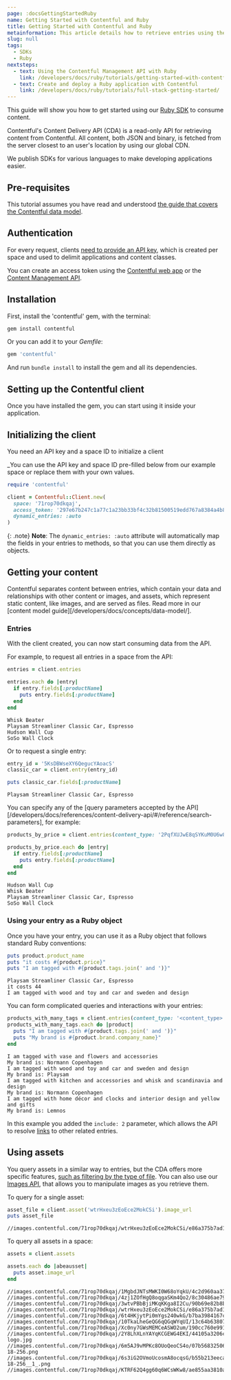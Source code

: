 ```yaml
---
page: :docsGettingStartedRuby
name: Getting Started with Contentful and Ruby
title: Getting Started with Contentful and Ruby
metainformation: This article details how to retrieve entries using the Ruby CDA SDK.
slug: null
tags:
  - SDKs
  - Ruby
nextsteps:
  - text: Using the Contentful Management API with Ruby
    link: /developers/docs/ruby/tutorials/getting-started-with-contentful-cma-and-ruby/
  - text: Create and deploy a Ruby application with Contentful
    link: /developers/docs/ruby/tutorials/full-stack-getting-started/
---
```


This guide will show you how to get started using our [Ruby SDK](https://github.com/contentful/contentful.rb) to consume content.

Contentful's Content Delivery API (CDA) is a read-only API for retrieving content from Contentful. All content, both JSON and binary, is fetched from the server closest to an user's location by using our global CDN.

We publish SDKs for various languages to make developing applications easier.

## Pre-requisites

This tutorial assumes you have read and understood [the guide that covers the Contentful data model](/developers/docs/concepts/data-model/).

## Authentication

For every request, clients [need to provide an API key](/developers/docs/references/authentication/), which is created per space and used to delimit applications and content classes.

You can create an access token using the [Contentful web app](https://be.contentful.com/login) or the [Content Management API](/developers/docs/references/content-management-api/#/reference/api-keys/create-an-api-key).

## Installation

First, install the 'contentful' gem, with the terminal:

```bash
gem install contentful
```

Or you can add it to your _Gemfile_:

```ruby
gem 'contentful'
```

And run `bundle install` to install the gem and all its dependencies.

## Setting up the Contentful client

Once you have installed the gem, you can start using it inside your application.

## Initializing the client

You need an API key and a space ID to initialize a client

_You can use the API key and space ID pre-filled below from our example space or replace them with your own values.

```ruby
require 'contentful'

client = Contentful::Client.new(
  space: '71rop70dkqaj',
  access_token: '297e67b247c1a77c1a23bb33bf4c32b81500519edd767a8384a4b8f8803fb971',
  dynamic_entries: :auto
)
```

{: .note}
**Note**: The `dynamic_entries: :auto` attribute will automatically map the fields in your entries to methods, so that you can use them directly as objects.

## Getting your content

Contentful separates content between entries, which contain your data and relationships with other content or images, and assets, which represent static content, like images, and are served as files. Read more in our [content model guide][/developers/docs/concepts/data-model/].

### Entries

With the client created, you can now start consuming data from the API.

For example, to request all entries in a space from the API:

```ruby
entries = client.entries

entries.each do |entry|
  if entry.fields[:productName]
    puts entry.fields[:productName]
  end
end
```

```
Whisk Beater
Playsam Streamliner Classic Car, Espresso
Hudson Wall Cup
SoSo Wall Clock
```

Or to request a single entry:

```ruby
entry_id = '5KsDBWseXY6QegucYAoacS'
classic_car = client.entry(entry_id)

puts classic_car.fields[:productName]
```

```
Playsam Streamliner Classic Car, Espresso
```

You can specify any of the [query parameters accepted by the API][/developers/docs/references/content-delivery-api/#/reference/search-parameters], for example:

```ruby
products_by_price = client.entries(content_type: '2PqfXUJwE8qSYKuM0U6w8M', order: 'fields.price')

products_by_price.each do |entry|
  if entry.fields[:productName]
    puts entry.fields[:productName]
  end
end
```

```
Hudson Wall Cup
Whisk Beater
Playsam Streamliner Classic Car, Espresso
SoSo Wall Clock
```

### Using your entry as a Ruby object

Once you have your entry, you can use it as a Ruby object that follows standard Ruby conventions:

```ruby
puts product.product_name
puts "it costs #{product.price}"
puts "I am tagged with #{product.tags.join(' and ')}"
```

```
Playsam Streamliner Classic Car, Espresso
it costs 44
I am tagged with wood and toy and car and sweden and design
```

You can form complicated queries and interactions with your entries:

```ruby
products_with_many_tags = client.entries(content_type: '<content_type>', include: 2).select { |product| product.tags.size > 2 }
products_with_many_tags.each do |product|
  puts "I am tagged with #{product.tags.join(' and ')}"
  puts "My brand is #{product.brand.company_name}"
end
```

```
I am tagged with vase and flowers and accessories
My brand is: Normann Copenhagen
I am tagged with wood and toy and car and sweden and design
My brand is: Playsam
I am tagged with kitchen and accessories and whisk and scandinavia and design
My brand is: Normann Copenhagen
I am tagged with home décor and clocks and interior design and yellow and gifts
My brand is: Lemnos

```

In this example you added the `include: 2` parameter, which allows the API to resolve [links][4] to other related entries.

## Using assets

You query assets in a similar way to entries, but the CDA offers more specific features, [such as filtering by the type of file](/developers/docs/references/content-delivery-api/#/reference/search-parameters/filtering-assets-by-mime-type/). You can also use our [Images API](/developers/docs/references/images-api/), that allows you to manipulate images as you retrieve them.

To query for a single asset:

```ruby
asset_file = client.asset('wtrHxeu3zEoEce2MokCSi').image_url
puts asset_file
```

```
//images.contentful.com/71rop70dkqaj/wtrHxeu3zEoEce2MokCSi/e86a375b7ad18c25e4ff55de1eac42fe/quwowooybuqbl6ntboz3.jpg
```

To query all assets in a space:

```ruby
assets = client.assets

assets.each do |abeausset|
  puts asset.image_url
end
```

```
//images.contentful.com/71rop70dkqaj/1MgbdJNTsMWKI0W68oYqkU/4c2d960aa37fe571d261ffaf63f53163/9ef190c59f0d375c0dea58b58a4bc1f0.jpeg
//images.contentful.com/71rop70dkqaj/4zj1ZOfHgQ8oqgaSKm4Qo2/8c30486ae79d029aa9f0ed5e7c9ac100/playsam.jpg
//images.contentful.com/71rop70dkqaj/3wtvPBbBjiMKqKKga8I2Cu/90b69e82b8b735383d09706bdd2d9dc5/zJYzDlGk.jpeg
//images.contentful.com/71rop70dkqaj/wtrHxeu3zEoEce2MokCSi/e86a375b7ad18c25e4ff55de1eac42fe/quwowooybuqbl6ntboz3.jpg
//images.contentful.com/71rop70dkqaj/6t4HKjytPi0mYgs240wkG/b7ba3984167c53d728e7533e54ab179d/toys_512pxGREY.png
//images.contentful.com/71rop70dkqaj/10TkaLheGeQG6qQGqWYqUI/13c64b63807d1fd1c4b42089d2fafdd6/ryugj83mqwa1asojwtwb.jpg
//images.contentful.com/71rop70dkqaj/Xc0ny7GWsMEMCeASWO2um/190cc760e991d27fba6e8914b87a736d/jqvtazcyfwseah9fmysz.jpg
//images.contentful.com/71rop70dkqaj/2Y8LhXLnYAYqKCGEWG4EKI/44105a3206c591d5a64a3ea7575169e0/lemnos-logo.jpg
//images.contentful.com/71rop70dkqaj/6m5AJ9vMPKc8OUoQeoCS4o/07b56832506b9494678d1acc08d01f51/1418244847_Streamline-18-256.png
//images.contentful.com/71rop70dkqaj/6s3iG2OVmoUcosmA8ocqsG/b55b213eeca80de2ecad2b92aaa0065d/1418244847_Streamline-18-256__1_.png
//images.contentful.com/71rop70dkqaj/KTRF62Q4gg60q6WCsWKw8/ae855aa3810a0f6f8fee25c0cabb4e8f/soso.clock.jpg
```

[1]: https://github.com/contentful/contentful.rb

[2]: https://github.com/contentful/contentful_middleman_examples

[3]: https://github.com/contentful/contentful-bootstrap.rb

[4]: /developers/docs/concepts/links/
